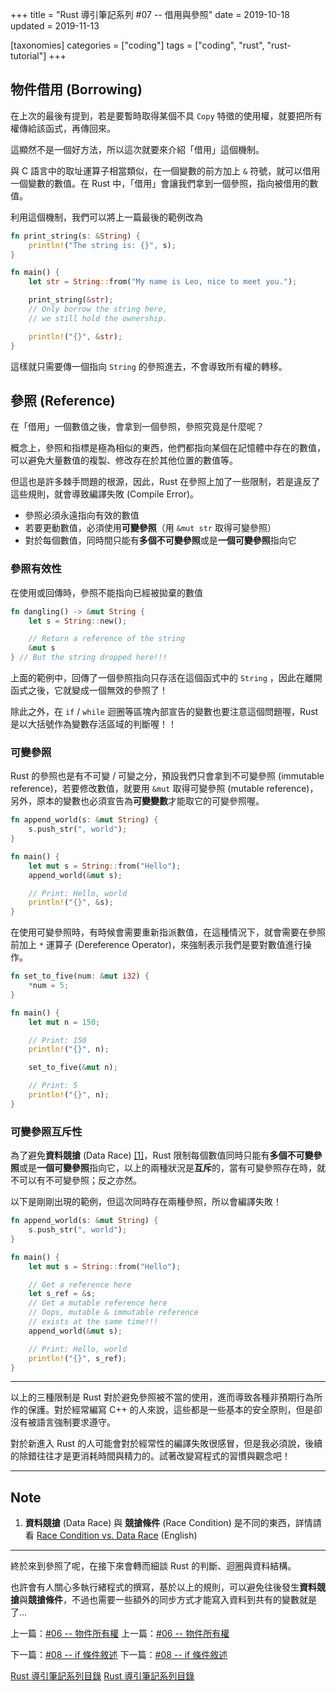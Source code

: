 +++
title = "Rust 導引筆記系列 #07 -- 借用與參照"
date = 2019-10-18
updated = 2019-11-13

[taxonomies]
categories = ["coding"]
tags = ["coding", "rust", "rust-tutorial"]
+++

## 物件借用 (Borrowing)

在上次的最後有提到，若是要暫時取得某個不具 `Copy` 特徵的使用權，就要把所有權傳給該函式，再傳回來。

這顯然不是一個好方法，所以這次就要來介紹「借用」這個機制。

與 C 語言中的取址運算子相當類似，在一個變數的前方加上 `&` 符號，就可以借用一個變數的數值。在 Rust 中，「借用」會讓我們拿到一個參照，指向被借用的數值。

利用這個機制，我們可以將上一篇最後的範例改為

```rust
fn print_string(s: &String) {
    println!("The string is: {}", s);
}

fn main() {
    let str = String::from("My name is Leo, nice to meet you.");

    print_string(&str);
    // Only borrow the string here,
    // we still hold the ownership.

    println!("{}", &str);
}
```

這樣就只需要傳一個指向 `String` 的參照進去，不會導致所有權的轉移。

## 參照 (Reference)

在「借用」一個數值之後，會拿到一個參照，參照究竟是什麼呢？

概念上，參照和指標是極為相似的東西，他們都指向某個在記憶體中存在的數值，可以避免大量數值的複製、修改存在於其他位置的數值等。

但這也是許多棘手問題的根源，因此，Rust 在參照上加了一些限制，若是違反了這些規則，就會導致編譯失敗 (Compile Error)。

- 參照必須永遠指向有效的數值
- 若要更動數值，必須使用**可變參照**（用 `&mut str` 取得可變參照）
- 對於每個數值，同時間只能有**多個不可變參照**或是**一個可變參照**指向它

### 參照有效性

在使用或回傳時，參照不能指向已經被拋棄的數值

```rust
fn dangling() -> &mut String {
    let s = String::new();

    // Return a reference of the string
    &mut s
} // But the string dropped here!!!
```

上面的範例中，回傳了一個參照指向只存活在這個函式中的 `String` ，因此在離開函式之後，它就變成一個無效的參照了！

除此之外，在 `if` / `while` 迴圈等區塊內部宣告的變數也要注意這個問題喔，Rust 是以大括號作為變數存活區域的判斷喔！！

### 可變參照

Rust 的參照也是有不可變 / 可變之分，預設我們只會拿到不可變參照 (immutable reference)，若要修改數值，就要用 `&mut` 取得可變參照 (mutable reference)，另外，原本的變數也必須宣告為**可變變數**才能取它的可變參照喔。

```rust
fn append_world(s: &mut String) {
    s.push_str(", world");
}

fn main() {
    let mut s = String::from("Hello");
    append_world(&mut s);

    // Print: Hello, world
    println!("{}", &s);
}
```

在使用可變參照時，有時候會需要重新指派數值，在這種情況下，就會需要在參照前加上 `*` 運算子 (Dereference Operator)，來強制表示我們是要對數值進行操作。

```rust
fn set_to_five(num: &mut i32) {
    *num = 5;
}

fn main() {
    let mut n = 150;

    // Print: 150
    println!("{}", n);

    set_to_five(&mut n);

    // Print: 5
    println!("{}", n);
}
```

### 可變參照互斥性

為了避免**資料競搶** (Data Race) [[1]](#note)，Rust 限制每個數值同時只能有**多個不可變參照**或是**一個可變參照**指向它，以上的兩種狀況是**互斥**的，當有可變參照存在時，就不可以有不可變參照；反之亦然。

以下是剛剛出現的範例，但這次同時存在兩種參照，所以會編譯失敗！

```rust
fn append_world(s: &mut String) {
    s.push_str(", world");
}

fn main() {
    let mut s = String::from("Hello");

    // Get a reference here
    let s_ref = &s;
    // Get a mutable reference here
    // Oops, mutable & immutable reference
    // exists at the same time!!!
    append_world(&mut s);

    // Print: Hello, world
    println!("{}", s_ref);
}
```

---

以上的三種限制是 Rust 對於避免參照被不當的使用，進而導致各種非預期行為所作的保護。對於經常編寫 C++ 的人來說，這些都是一些基本的安全原則，但是卻沒有被語言強制要求遵守。

對於新進入 Rust 的人可能會對於經常性的編譯失敗很感冒，但是我必須說，後續的除錯往往才是更消耗時間與精力的。試著改變寫程式的習慣與觀念吧！

---

## Note

1. **資料競搶** (Data Race) 與 **競搶條件** (Race Condition) 是不同的東西，詳情請看 [Race Condition vs. Data Race](https://blog.regehr.org/archives/490) (English)

---

終於來到參照了呢，在接下來會轉而細談 Rust 的判斷、迴圈與資料結構。

也許會有人關心多執行緒程式的撰寫，基於以上的規則，可以避免往後發生**資料競搶**與**競搶條件**，不過也需要一些額外的同步方式才能寫入資料到共有的變數就是了…

上一篇：[#06 -- 物件所有權](@/posts/2019-10-09-rust-tutorial-6.md)
上一篇：[#06 -- 物件所有權](@/posts/2019-10-09-rust-tutorial-6.md)

下一篇：[#08 -- if 條件敘述](@/posts/2019-11-14-rust-tutorial-8.md)
下一篇：[#08 -- if 條件敘述](@/posts/2019-11-14-rust-tutorial-8.md)

[Rust 導引筆記系列目錄](@/pages/2019-09-07-rust-index.md)
[Rust 導引筆記系列目錄](@/pages/2019-09-07-rust-index.md)
